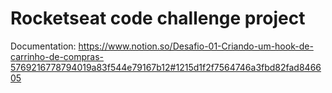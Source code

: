 # Rocketseat code challenge project

Documentation: https://www.notion.so/Desafio-01-Criando-um-hook-de-carrinho-de-compras-5769216778794019a83f544e79167b12#1215d1f2f7564746a3fbd82fad846605
